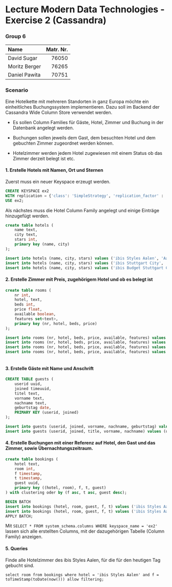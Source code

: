 # Lecture Modern Data Technologies - Exercise 2 (Cassandra)

### Group 6

| Name | Matr. Nr. |
|:-----|----------:|
| David Sugar | 76050 |
| Moritz Berger| 76265 |
| Daniel Pawita| 70751 |

### Scenario

Eine Hotelkette mit mehreren Standorten in ganz Europa möchte ein einheitliches
Buchungssystem implementieren. Dazu soll im Backend der Cassandra Wide Column
Store verwendet werden.

- Es sollen Column Families für Gäste, Hotel, Zimmer und Buchung in der Datenbank angelegt werden.

- Buchungen sollen jeweils dem Gast, dem besuchten Hotel und dem gebuchten Zimmer zugeordnet werden können.

- Hotelzimmer werden jedem Hotel zugewiesen mit einem Status ob das Zimmer
  derzeit belegt ist etc.

#### 1. Erstelle Hotels mit Namen, Ort und Sternen

Zuerst muss ein neuer Keyspace erzeugt werden.
```sql
CREATE KEYSPACE ex2
WITH replication = {'class': 'SimpleStrategy', 'replication_factor' : '1'};
USE ex2;
```

Als nächstes muss die Hotel Column Family angelegt und einige Einträge
hinzugefügt werden.
```sql
create table hotels (
    name text,
    city text,
    stars int,
    primary key (name, city)
);

insert into hotels (name, city, stars) values ('ibis Styles Aalen', 'Aalen', 3);
insert into hotels (name, city, stars) values ('ibis Stuttgart City', 'Stuttgart', 4);
insert into hotels (name, city, stars) values ('ibis Budget Stuttgart City Nord', 'Stuttgart', 4);
```

#### 2. Erstelle Zimmer mit Preis, zugehörigem Hotel und ob es belegt ist

```sql
create table rooms (
	nr int,
    hotel, text,
	beds int,
	price float,
	available boolean,
	features set<text>,
	primary key (nr, hotel, beds, price)
);

insert into rooms (nr, hotel, beds, price, available, features) values (1, 'ibis Styles Aalen', 1, 100.00, true, {'Vergolteter Toilettensitz', 'Klimaanlage'});
insert into rooms (nr, hotel, beds, price, available, features) values (2, 'ibis Styles Aalen', 1, 49.99, true, {'Klimaanlage'});
insert into rooms (nr, hotel, beds, price, available, features) values (3, 'ibis Styles Aalen', 1, 49.99, true, {'Klimaanlage'});
insert into rooms (nr, hotel, beds, price, available, features) values (4, 'ibis Styles Aalen', 2, 88.97, true, {'Klimaanlage'});
	
```

#### 3. Erstelle Gäste mit Name und Anschrift

```sql
CREATE TABLE guests (
	userid uuid,
	joined timeuuid,
	titel text,
	vorname text,
	nachname text,
	geburtstag date,
	PRIMARY KEY (userid, joined)	
);

insert into guests (userid, joined, vorname, nachname, geburtstag) values (uuid(), now(), 'Moritz', 'Berger', '1998-07-24');
insert into guests (userid, joined, title, vorname, nachname) values (uuid(), now(), 'Prof. Dr.', 'Christian', 'Heinlein');

```

#### 4. Erstelle Buchungen mit einer Referenz auf Hotel, den Gast und das Zimmer, sowie Übernachtungszeitraum.

```sql
create table bookings ( 
    hotel text, 
    room int, 
    f timestamp, 
    t timestamp, 
    guest uuid, 
    primary key ((hotel, room), f, t, guest) 
) with clustering oder by (f asc, t asc, guest desc);

BEGIN BATCH
insert into bookings (hotel, room, guest, f, t) values ('ibis Styles Aalen', 1, 7745a39f-efda-4737-bceb-6e40e63e2d57, '2021-05-14', '2021-05-15');
insert into bookings (hotel, room, guest, f, t) values ('ibis Styles Aalen', 4, e12df9dc-9deb-404c-a5e1-f81526f41c54, '2021-06-01', '2021-07-01');
APPLY BATCH;
```

Mit `SELECT * FROM system_schema.columns WHERE keyspace_name = 'ex2'`
lassen sich alle erstellten Columns, mit der dazugehörigen Tabelle (Column Family) anzeigen.

#### 5. Queries

Finde alle Hotelzimmer des ibis Styles Aalen, für die für den heutigen 
Tag gebucht sind.

```
select room from bookings where hotel = 'ibis Styles Aalen' and f = toTimeStamp(toDate(now())) allow filtering;
```
